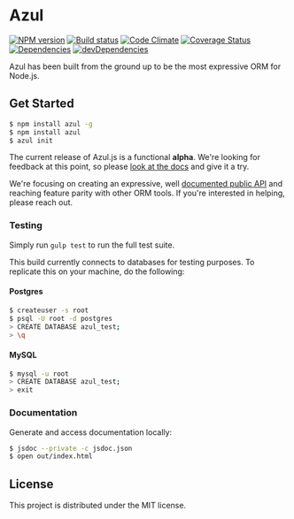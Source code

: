 # Azul

[![NPM version][npm-image]][npm-url] [![Build status][travis-image]][travis-url] [![Code Climate][codeclimate-image]][codeclimate-url] [![Coverage Status][coverage-image]][coverage-url] [![Dependencies][david-image]][david-url] [![devDependencies][david-dev-image]][david-dev-url]

Azul has been built from the ground up to be the most expressive ORM for
Node.js.

## Get Started

```bash
$ npm install azul -g
$ npm install azul
$ azul init
```

The current release of Azul.js is a functional **alpha**. We're looking for
feedback at this point, so please [look at the docs][azul-docs] and give it a
try.

We're focusing on creating an expressive, well [documented public
API][azul-docs] and reaching feature parity with other ORM tools. If you're
interested in helping, please reach out.

### Testing

Simply run `gulp test` to run the full test suite.

This build currently connects to databases for testing purposes. To replicate this on your machine, do the following:

#### Postgres

```bash
$ createuser -s root
$ psql -U root -d postgres
> CREATE DATABASE azul_test;
> \q
```

#### MySQL

```bash
$ mysql -u root
> CREATE DATABASE azul_test;
> exit
```
### Documentation

Generate and access documentation locally:

```bash
$ jsdoc --private -c jsdoc.json
$ open out/index.html
```

## License

This project is distributed under the MIT license.

[azul-docs]: http://www.azuljs.com/

[travis-image]: http://img.shields.io/travis/wbyoung/azul.svg?style=flat
[travis-url]: http://travis-ci.org/wbyoung/azul
[npm-image]: http://img.shields.io/npm/v/azul.svg?style=flat
[npm-url]: https://npmjs.org/package/azul
[codeclimate-image]: http://img.shields.io/codeclimate/github/wbyoung/azul.svg?style=flat
[codeclimate-url]: https://codeclimate.com/github/wbyoung/azul
[coverage-image]: http://img.shields.io/coveralls/wbyoung/azul.svg?style=flat
[coverage-url]: https://coveralls.io/r/wbyoung/azul
[david-image]: http://img.shields.io/david/wbyoung/azul.svg?style=flat
[david-url]: https://david-dm.org/wbyoung/azul
[david-dev-image]: http://img.shields.io/david/dev/wbyoung/azul.svg?style=flat
[david-dev-url]: https://david-dm.org/wbyoung/azul#info=devDependencies

